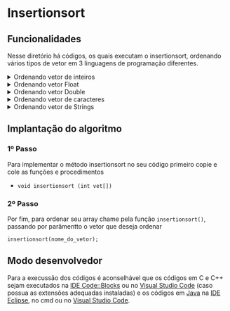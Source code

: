 # Insertionsort
<!-- 
## Funcionamento
-->

## Funcionalidades
Nesse diretório há códigos, os quais executam o insertionsort, ordenando vários tipos de vetor em 3 linguagens de programação diferentes.

<details>
<summary>Ordenando vetor de inteiros</summary>

### *Ordem crescente*
- [C](./c/insertionIntCrescente.c)
- [C++](./cpp/insertionIntCrescente.cpp)
- [Java](./java/insertionIntCrescente.java)

### *Ordem decrescente*
- [C](./c/insertionIntDecrescente.c)
- [C++](./cpp/insertionIntDecrescente.cpp)
- [Java](./java/insertionIntDecrescente.java)
</details>

<details>
<summary>Ordenando vetor Float</summary>

### *Ordem crescente*
- [C](./c/insertionFloatCrescente.c)
- [C++](./cpp/insertionFloatCrescente.cpp)
- [Java](./java/insertionFloatCrescente.java)

### *Ordem decrescente*
- [C](./c/insertionFloatDecrescente.c)
- [C++](./cpp/insertionFloatDecrescente.cpp)
- [Java](./java/insertionFloatDecrescente.java)
</details>

<details>
<summary>Ordenando vetor Double</summary>

### *Ordem crescente*
- [C](./c/insertionDoubleCrescente.c)
- [C++](./cpp/insertionDoubleCrescente.cpp)
- [Java](./java/insertionDoubleCrescente.java)

### *Ordem decrescente*
- [C](./c/insertionDoubleDecrescente.c)
- [C++](./cpp/insertionCharCrescente.cpp)
- [Java](./java/insertionDoubleDecrescente.java)
</details>

<details>
<summary>Ordenando vetor de caracteres</summary>

### *Ordem crescente*
- [C](./c/insertionCharCrescente.c)
- [C++](./cpp/insertionCharCrescente.cpp)
- [Java](./java/insertionCharCrescente.java)

### *Ordem decrescente*
- [C](./c/insertionCharDecrescente.c)
- [C++](./cpp/insertionCharDecrescente.cpp)
- [Java](./java/insertionCharDecrescente.java)
</details> 

<details>
<summary>Ordenando vetor de Strings</summary>

### *Ordem crescente*
- [C++](./cpp/insertionStringCrescente.cpp)
- [Java](./java/insertionStringCrescente.java)

### *Ordem decrescente*
- [C++](./cpp/insertionStringDecrescente.cpp)
- [Java](./java/insertionStringDecrescente.java)
</details>

## Implantação do algoritmo

### 1º Passo

Para implementar o método insertionsort no seu código primeiro copie e cole as funções e procedimentos

- `void insertionsort (int vet[])`

### 2º Passo

Por fim, para ordenar seu array chame pela função `insertionsort()`, passando por parâmentto o vetor que deseja ordenar

``` 
insertionsort(nome_do_vetor); 
```

## Modo desenvolvedor

Para a execussão dos códigos é aconselhável que os códigos em C e C++ sejam executados na [IDE Code::Blocks](https://www.codeblocks.org/) ou no [Visual Studio Code](https://code.visualstudio.com/) (caso possua as extensões adequadas instaladas) e os códigos em [Java](./java) na [IDE Eclipse](https://www.eclipse.org/), no cmd ou no [Visual Studio Code](https://code.visualstudio.com/).
